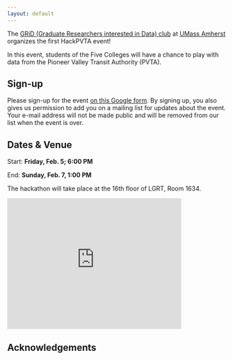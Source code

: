 ```yaml
---
layout: default
---
```


The [GRiD (Graduate Researchers interested in Data) club](http://www.gridclub.io) at [UMass Amherst](http://www.umass.edu) organizes the first HackPVTA event!

In this event, students of the Five Colleges will have a chance to play with data from the Pioneer Valley Transit Authority (PVTA).


## Sign-up

Please sign-up for the event [on this Google form](https://docs.google.com/forms/d/19SDqjypa8rImVkHpJVgr8Y7e3EtV5oGPnESB9TpGvQo/viewform?usp=send_form). By signing up, you also gives us permission to add you on a mailing list for updates about the event. Your e-mail address will not be made public and will be removed from our list when the event is over.

## Dates & Venue

Start: **Friday, Feb. 5; 6:00 PM**

End: **Sunday, Feb. 7, 1:00 PM**

The hackathon will take place at the 16th floor of LGRT, Room 1634.

<iframe src="https://www.google.com/maps/embed?pb=!1m18!1m12!1m3!1d2946.5895259223744!2d-72.52986339931638!3d42.39389002908238!2m3!1f0!2f0!3f0!3m2!1i1024!2i768!4f13.1!3m3!1m2!1s0x89e6d27a14795047%3A0xc76f76aee8c12de1!2sLederle+Graduate+Research+Tower%2C+Amherst%2C+MA+01002%2C+USA!5e0!3m2!1sen!2suk!4v1452441692477" width="400" height="300" frameborder="0" style="border:0" allowfullscreen></iframe>

## Acknowledgements
